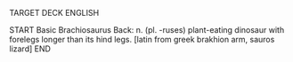 TARGET DECK
ENGLISH

START
Basic
Brachiosaurus
Back: n. (pl. -ruses) plant-eating dinosaur with forelegs longer than its hind legs. [latin from greek brakhion arm, sauros lizard]
END
